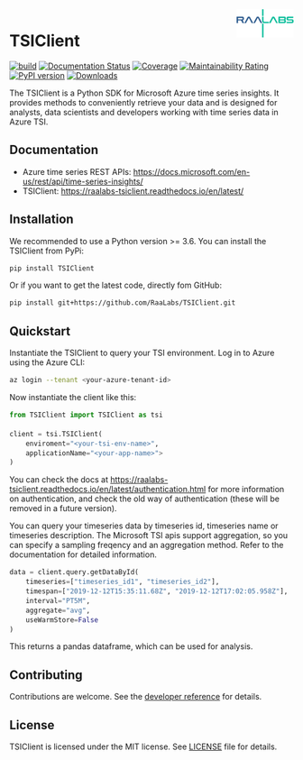 <a href="https://raalabs.com/">
    <img src=docs/source/RAA_labs_logo_sRGB.png
    alt="Raa Labs" title="Raa Labs" align="right" height="50" />
</a>

# TSIClient
[![build](https://github.com/RaaLabs/TSIClient/workflows/Python%20CI/badge.svg)](https://github.com/RaaLabs/TSIClient/actions)
[![Documentation Status](https://readthedocs.org/projects/raalabs-tsiclient/badge/?version=latest)](https://raalabs-tsiclient.readthedocs.io/en/latest/?badge=latest)
[![Coverage](https://sonarcloud.io/api/project_badges/measure?project=RaaLabs_TSIClient&metric=coverage)](https://sonarcloud.io/dashboard?id=RaaLabs_TSIClient)
[![Maintainability Rating](https://sonarcloud.io/api/project_badges/measure?project=RaaLabs_TSIClient&metric=sqale_rating)](https://sonarcloud.io/dashboard?id=RaaLabs_TSIClient)
[![PyPI version](https://badge.fury.io/py/TSIClient.svg)](https://badge.fury.io/py/TSIClient)
[![Downloads](https://pepy.tech/badge/tsiclient/month)](https://pepy.tech/project/tsiclient)

The TSIClient is a Python SDK for Microsoft Azure time series insights. It provides methods to conveniently retrieve your data and is designed
for analysts, data scientists and developers working with time series data in Azure TSI.

## Documentation
- Azure time series REST APIs: <https://docs.microsoft.com/en-us/rest/api/time-series-insights/>
- TSIClient: <https://raalabs-tsiclient.readthedocs.io/en/latest/>

## Installation
We recommended to use a Python version >= 3.6. You can install the TSIClient from PyPi:
````bash
pip install TSIClient
````
Or if you want to get the latest code, directly fom GitHub:

````bash
pip install git+https://github.com/RaaLabs/TSIClient.git
````
## Quickstart
Instantiate the TSIClient to query your TSI environment. Log in to Azure using the Azure CLI:
````bash
az login --tenant <your-azure-tenant-id>
````

Now instantiate the client like this:

````python
from TSIClient import TSIClient as tsi

client = tsi.TSIClient(
    enviroment="<your-tsi-env-name>",
    applicationName="<your-app-name>">
)
````

You can check the docs at <https://raalabs-tsiclient.readthedocs.io/en/latest/authentication.html> for more information on authentication, and check
the old way of authentication (these will be removed in a future version).

You can query your timeseries data by timeseries id, timeseries name or timeseries description. The Microsoft TSI apis support aggregation, so you can specify a sampling freqency and an aggregation method. Refer to the documentation for detailed information.

````python
data = client.query.getDataById(
    timeseries=["timeseries_id1", "timeseries_id2"],
    timespan=["2019-12-12T15:35:11.68Z", "2019-12-12T17:02:05.958Z"],
    interval="PT5M",
    aggregate="avg",
    useWarmStore=False
)
````

This returns a pandas dataframe, which can be used for analysis.

## Contributing
Contributions are welcome. See the [developer reference](docs/source/developer.rst) for details.

## License
TSIClient is licensed under the MIT license. See [LICENSE](LICENSE.txt) file for details.
